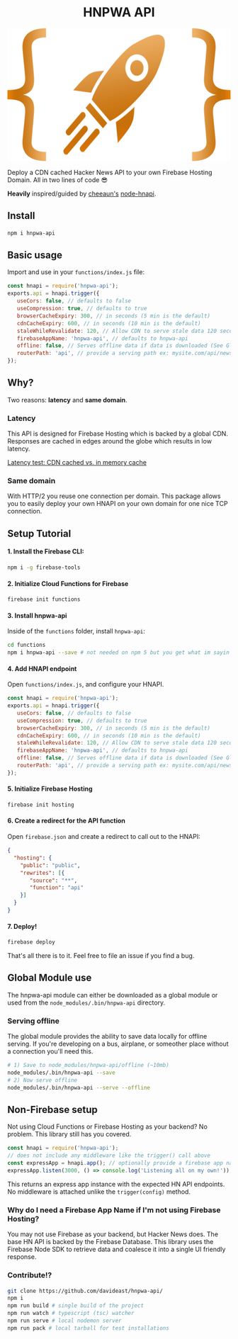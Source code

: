 <div align="center">
  <h1>HNPWA API</h1>
</div>

<p align="center">
  <img width="600" height="300" src="https://raw.githubusercontent.com/davideast/hnpwa-api/master/assets/rocket-orange.png">
</a>

Deploy a CDN cached Hacker News API to your own Firebase Hosting Domain. All in two lines of code 😎

**Heavily** inspired/guided by [cheeaun's](https://github.com/cheeaun) [node-hnapi](https://github.com/cheeaun/node-hnapi).

## Install
```bash
npm i hnpwa-api
```

## Basic usage
Import and use in your `functions/index.js` file:
```js
const hnapi = require('hnpwa-api');
exports.api = hnapi.trigger({
   useCors: false, // defaults to false
   useCompression: true, // defaults to true
   browserCacheExpiry: 300, // in seconds (5 min is the default)
   cdnCacheExpiry: 600, // in seconds (10 min is the default)
   staleWhileRevalidate: 120, // Allow CDN to serve stale data 120 seconds after cdnCacheExpiry
   firebaseAppName: 'hnpwa-api', // defaults to hnpwa-api
   offline: false, // Serves offline data if data is downloaded (See Global Module guide)
   routerPath: 'api', // provide a serving path ex: mysite.com/api/news.json
});
```

## Why?
Two reasons: **latency** and **same domain**.

### Latency
This API is designed for Firebase Hosting which is backed by a global CDN. Responses are cached in edges around the globe which results in low latency.

[Latency test: CDN cached vs. in memory cache](https://latency.apex.sh/?url=https%3A%2F%2Fhnpwa-api.firebaseapp.com%2Fnews.json%3Fpage%3D1&compare=https%3A%2F%2Fnode-hnapi.herokuapp.com%2Fnews%3Fpage%3D1)

### Same domain
With HTTP/2 you reuse one connection per domain. This package allows you to easily deploy your own HNAPI on your own domain for one nice TCP connection.

## Setup Tutorial

#### 1. Install the Firebase CLI: 
```bash
npm i -g firebase-tools
```

#### 2. Initialize Cloud Functions for Firebase
```bash
firebase init functions
```

#### 3. Install hnpwa-api
Inside of the `functions` folder, install `hnpwa-api`:
```bash
cd functions
npm i hnpwa-api --save # not needed on npm 5 but you get what im sayin
```

#### 4. Add HNAPI endpoint
Open `functions/index.js`, and configure your HNAPI.

```js
const hnapi = require('hnpwa-api');
exports.api = hnapi.trigger({
   useCors: false, // defaults to false
   useCompression: true, // defaults to true
   browserCacheExpiry: 300, // in seconds (5 min is the default)
   cdnCacheExpiry: 600, // in seconds (10 min is the default)
   staleWhileRevalidate: 120, // Allow CDN to serve stale data 120 seconds after cdnCacheExpiry
   firebaseAppName: 'hnpwa-api', // defaults to hnpwa-api
   offline: false, // Serves offline data if data is downloaded (See Global Module guide)
   routerPath: 'api', // provide a serving path ex: mysite.com/api/news.json
});
```

#### 5. Initialize Firebase Hosting
```bash
firebase init hosting
```

#### 6. Create a redirect for the API function
Open `firebase.json` and create a redirect to call out to the HNAPI:
```json
{
  "hosting": {
    "public": "public",
    "rewrites": [{
       "source": "**",
       "function": "api"
    }]
  }
}
```

#### 7. Deploy!
```bash
firebase deploy
```

That's all there is to it. Feel free to file an issue if you find a bug.

## Global Module use
The hnpwa-api module can either be downloaded as a global module or used from the 
`node_modules/.bin/hnpwa-api` directory.

### Serving offline
The global module provides the ability to save data locally for offline serving. If 
you're developing on a bus, airplane, or someother place without a connection you'll
need this. 

```bash
# 1) Save to node_modules/hnpwa-api/offline (~10mb)
node_modules/.bin/hnpwa-api --save
# 2) Now serve offline
node_modules/.bin/hnpwa-api --serve --offline
```

## Non-Firebase setup
Not using Cloud Functions or Firebase Hosting as your backend? No problem. This library still has you covered.

```js
const hnapi = require('hnpwa-api');
// does not include any middleware like the trigger() call above
const expressApp = hnapi.app(); // optionally provide a firebase app name
expressApp.listen(3000, () => console.log('Listening all on my own!'));
```

This returns an express app instance with the expected HN API endpoints. No middleware is attached unlike the `trigger(config)` method. 

### Why do I need a Firebase App Name if I'm not using Firebase Hosting?
You may not use Firebase as your backend, but Hacker News does. The base HN API is backed by the Firebase Database. This library uses the Firebase Node SDK to retrieve data and coalesce it into a single UI friendly response.

### Contribute!?
```bash
git clone https://github.com/davideast/hnpwa-api/
npm i
npm run build # single build of the project
npm run watch # typescript (tsc) watcher
npm run serve # local nodemon server
npm run pack # local tarball for test installations
```
